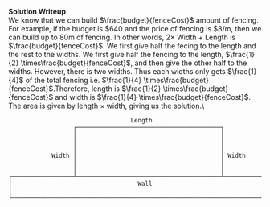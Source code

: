 **Solution Writeup**\
We know that we can build $\frac{budget}{fenceCost}$ amount of fencing. For example, if the budget is $640 and the price of fencing is $8/m, then we can build up to 80m of fencing. In other words, $2\times$ Width + Length is $\frac{budget}{fenceCost}$. We first give half the fecing to the length and the rest to the widths. We first give half the fencing to the length, $\frac{1}{2} \times\frac{budget}{fenceCost}$, and then give the other half to the widths. However, there is two widths. Thus each widths only gets $\frac{1}{4}$ of the total fencing i.e. $\frac{1}{4} \times\frac{budget}{fenceCost}$.Therefore, length is $\frac{1}{2} \times\frac{budget}{fenceCost}$ and width is $\frac{1}{4} \times\frac{budget}{fenceCost}$. The area is given by length $\times$ width, giving us the solution.\
```
                                  Length
                  ┌────────────────────────────────────────┐
                  │                                        │
                  │                                        │
                  │                                        │
            Width │                                        │ Width
                  │                                        │
                  │                                        │
┌─────────────────┴────────────────────────────────────────┴─────────────────┐
│                                   Wall                                     │
└────────────────────────────────────────────────────────────────────────────┘
```